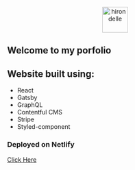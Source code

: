 <p align="center">
  <a href="https://lulu-portfolio.netlify.app/">
    <img alt="hirondelle" src="https://i.ibb.co/Yczv2dz/imageedit-1-8021648129.png" width="60" />
  </a>
</p>

## Welcome to my porfolio

## Website built using:
- React
- Gatsby
- GraphQL
- Contentful CMS
- Stripe
- Styled-component

### Deployed on Netlify

[Click Here](https://lulu-portfolio.netlify.app/)